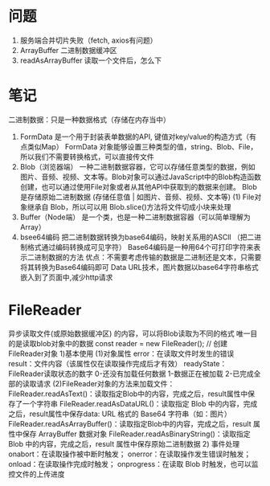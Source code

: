 # 问题
1. 服务端合并切片失败（fetch, axios有问题）
2. ArrayBuffer 二进制数据缓冲区
3. readAsArrayBuffer 读取一个文件后，怎么下

# 笔记
二进制数据：只是一种数据格式（存储在内存当中）
1. FormData
  是一个用于封装表单数据的API, 键值对key/value的构造方式（有点类似Map）
  FormData 对象能够设置三种类型的值，string、Blob、File，所以我们不需要转换格式，可以直接传文件
2. Blob（浏览器端）
  一种二进制数据容器，它可以存储任意类型的数据，例如图片、音频、视频、文本等。Blob对象可以通过JavaScript中的Blob构造函数创建，也可以通过使用File对象或者从其他API中获取到的数据来创建。
  Blob是存储原始二进制数据 (存储任意值 | 如图片、音频、视频、文本等)
  (1) File对象继承自 Blob，所以可以用 Blob.slice()方法将文件切成小块来处理
3. Buffer（Node端） 
  是一个类，也是一种二进制数据容器（可以简单理解为Array）
4. bsee64编码
  把二进制数据转换为base64编码，映射关系用的ASCll （把二进制格式通过编码转换成可见字符）
	Base64编码是一种用64个可打印字符来表示二进制数据的方法
  优点：不需要考虑传输的数据是二进制还是文本，只需要将其转换为Base64编码即可
  Data URL技术，图片数据以base64字符串格式嵌入到了页面中,减少http请求


# FileReader
异步读取文件(或原始数据缓冲区) 的内容，可以将Blob读取为不同的格式
唯一目的是读取blob对象中的数据
const reader = new FileReader(); // 创建FileReader对象
1)基本使用
  (1)对象属性
    error：在读取文件时发生的错误
    result：文件内容（该属性仅在读取操作完成后才有效）
    readyState：FileReader读取状态的数字
      0-还没有加载任何数据
      1-数据正在被加载
      2-已完成全部的读取请求
  (2)FileReader对象的方法来加载文件：
      FileReader.readAsText()：读取指定Blob中的内容，完成之后，result属性中保存了一个字符串
      FileReader.readAsDataURL()：读取指定 Blob 中的内容，完成之后，result属性中保存data: URL 格式的 Base64 字符串（如：图片）
      FileReader.readAsArrayBuffer()：读取指定Blob中的内容，完成之后，result 属性中保存 ArrayBuffer 数据对象
      FileReader.readAsBinaryString()：读取指定 Blob 中的内容，完成之后，result 属性中保存原始二进制数据
2) 事件处理
  onabort：在读取操作被中断时触发；
  onerror：在读取操作发生错误时触发；
  onload：在读取操作完成时触发；
  onprogress：在读取 Blob 时触发，也可以监控文件的上传进度

